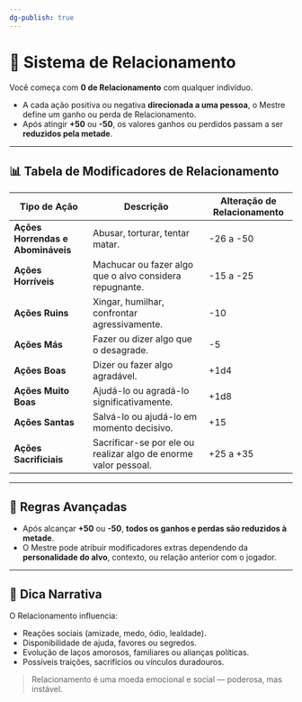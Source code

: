 ```yaml
---
dg-publish: true
---
```

# 🤝 Sistema de Relacionamento

Você começa com **0 de Relacionamento** com qualquer indivíduo.

- A cada ação positiva ou negativa **direcionada a uma pessoa**, o Mestre define um ganho ou perda de Relacionamento.
- Após atingir **+50** ou **-50**, os valores ganhos ou perdidos passam a ser **reduzidos pela metade**.

---

## 📊 Tabela de Modificadores de Relacionamento

| Tipo de Ação                    | Descrição                                                             | Alteração de Relacionamento        |
|---------------------------------|------------------------------------------------------------------------|-------------------------------------|
| **Ações Horrendas e Abomináveis** | Abusar, torturar, tentar matar.                                       | -26 a -50                           |
| **Ações Horríveis**            | Machucar ou fazer algo que o alvo considera repugnante.               | -15 a -25                           |
| **Ações Ruins**                | Xingar, humilhar, confrontar agressivamente.                          | -10                                 |
| **Ações Más**                  | Fazer ou dizer algo que o desagrade.                                  | -5                                  |
| **Ações Boas**                 | Dizer ou fazer algo agradável.                                        | +1d4                                |
| **Ações Muito Boas**           | Ajudá-lo ou agradá-lo significativamente.                             | +1d8                                |
| **Ações Santas**               | Salvá-lo ou ajudá-lo em momento decisivo.                             | +15                                 |
| **Ações Sacrificiais**         | Sacrificar-se por ele ou realizar algo de enorme valor pessoal.       | +25 a +35                           |

---

## 🧭 Regras Avançadas

- Após alcançar **+50** ou **-50**, **todos os ganhos e perdas são reduzidos à metade**.
- O Mestre pode atribuir modificadores extras dependendo da **personalidade do alvo**, contexto, ou relação anterior com o jogador.

---

## 🎯 Dica Narrativa

O Relacionamento influencia:
- Reações sociais (amizade, medo, ódio, lealdade).
- Disponibilidade de ajuda, favores ou segredos.
- Evolução de laços amorosos, familiares ou alianças políticas.
- Possíveis traições, sacrifícios ou vínculos duradouros.

> Relacionamento é uma moeda emocional e social — poderosa, mas instável.
